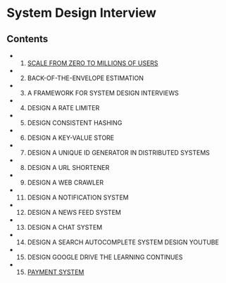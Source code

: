 # System Design Interview

## Contents
- 1. [SCALE FROM ZERO TO MILLIONS OF USERS](./scale_0_1M_of_users.md)
- 2. BACK-OF-THE-ENVELOPE ESTIMATION
- 3. A FRAMEWORK FOR SYSTEM DESIGN INTERVIEWS
- 4. DESIGN A RATE LIMITER
- 5. DESIGN CONSISTENT HASHING
- 6. DESIGN A KEY-VALUE STORE
- 7. DESIGN A UNIQUE ID GENERATOR IN DISTRIBUTED SYSTEMS 
- 8. DESIGN A URL SHORTENER
- 9. DESIGN A WEB CRAWLER
- 11. DESIGN A NOTIFICATION SYSTEM
- 12. DESIGN A NEWS FEED SYSTEM
- 13. DESIGN A CHAT SYSTEM
- 14. DESIGN A SEARCH AUTOCOMPLETE SYSTEM DESIGN YOUTUBE
- 15. DESIGN GOOGLE DRIVE THE LEARNING CONTINUES
- 15. [PAYMENT SYSTEM](./payment_system.md)

